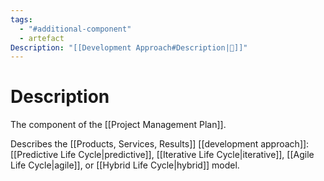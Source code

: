 ```yaml
---
tags:
  - "#additional-component"
  - artefact
Description: "[[Development Approach#Description|📝]]"
---
```

# Description
The component of the [[Project Management Plan]].

Describes the [[Products, Services, Results]] [[development approach]]: [[Predictive Life Cycle|predictive]], [[Iterative Life Cycle|iterative]], [[Agile Life Cycle|agile]], or [[Hybrid Life Cycle|hybrid]] model.
